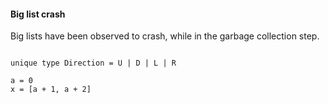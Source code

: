 #### Big list crash

Big lists have been observed to crash, while in the garbage collection step.

```unison

unique type Direction = U | D | L | R

a = 0
x = [a + 1, a + 2]
```
